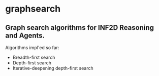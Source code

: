 # graphsearch

## Graph search algorithms for INF2D Reasoning and Agents.

Algorithms impl'ed so far:

- Breadth-first search
- Depth-first search
- Iterative-deepening depth-first search
